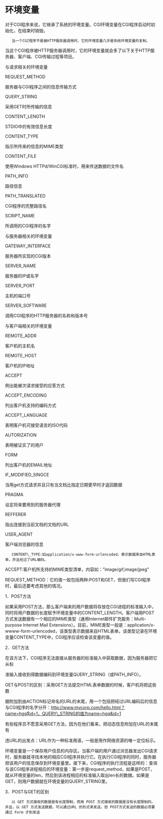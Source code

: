 # 环境变量

  对于CGI程序来说，它继承了系统的环境变量。CGI环境变量在CGI程序启动时初始化，在结束时销毁。



       当一个CGI程序不是被HTTP服务器调用时，它的环境变量几乎是系统环境变量的复制。



当这个CGI程序被HTTP服务器调用时，它的环境变量就会多了以下关于HTTP服务器、客户端、CGI传输过程等项目。



 



与请求相关的环境变量



REQUEST\_METHOD



服务器与CGI程序之间的信息传输方式



QUERY\_STRING



采用GET时所传输的信息



CONTENT\_LENGTH



STDIO中的有效信息长度



CONTENT\_TYPE



指示所传来的信息的MIME类型



CONTENT\_FILE



使用Windows HTTPd/WinCGI标准时，用来传送数据的文件名



PATH\_INFO



路径信息



PATH\_TRANSLATED



CGI程序的完整路径名



SCRIPT\_NAME



所调用的CGI程序的名字



与服务器相关的环境变量



GATEWAY\_INTERFACE



服务器所实现的CGI版本



SERVER\_NAME



服务器的IP或名字



SERVER\_PORT



主机的端口号



SERVER\_SOFTWARE



调用CGI程序的HTTP服务器的名称和版本号



与客户端相关的环境变量



REMOTE\_ADDR



客户机的主机名



REMOTE\_HOST



客户机的IP地址



ACCEPT



例出能被次请求接受的应答方式



ACCEPT\_ENCODING



列出客户机支持的编码方式



ACCEPT\_LANGUAGE



表明客户机可接受语言的ISO代码



AUTORIZATION



表明被证实了的用户



FORM



列出客户机的EMAIL地址



IF\_MODIFIED\_SINGCE



当用get方式请求并且只有当文档比指定日期更早时才返回数据



PRAGMA



设定将来要用到的服务器代理



REFFERER



指出连接到当前文档的文档的URL



USER\_AGENT



客户端浏览器的信息



       CONTENT\_TYPE:如application/x-www-form-urlencoded，表示数据来自HTML表单，并且经过了URL编码。



ACCEPT:客户机所支持的MIME类型清单，内容如：”image/gif,image/jpeg”



REQUEST\_METHOD：它的值一般包括两种:POST和GET，但我们写CGI程序时，最后还要考虑其他的情况。



1．POST方法

如果采用POST方法，那么客户端来的用户数据将存放在CGI进程的标准输入中，同时将用户数据的长度赋予环境变量中的CONTENT\_LENGTH。客户端用POST方式发送数据有一个相应的MIME类型（通用Internet邮件扩充服务：Multi-purpose Internet Mail Extensions）。目前，MIME类型一般是：application/x-wwww-form-urlencoded，该类型表示数据来自HTML表单。该类型记录在环境变量CONTENT\_TYPE中，CGI程序应该检查该变量的值。



2．GET方法

在该方法下，CGI程序无法直接从服务器的标准输入中获取数据，因为服务器把它从标



准输入接收到得数据编码到环境变量QUERY\_STRING（或PATH\_INFO）。



GET与POST的区别：采用GET方法提交HTML表单数据的时候，客户机将把这些数



据附加到由ACTION标记命名的URL的末尾，用一个包括把经过URL编码后的信息与CGI程序的名字分开：http://www.mycorp.com/hello.html？name=hgq$id=1，QUERY\_STRING的值为name=hgq&id=1



有些程序员不愿意采用GET方法，因为在他们看来，把动态信息附加在URL的末尾有



违URL的出发点：URL作为一种标准用语，一般是用作网络资源的唯一定位标示。



 



环境变量是一个保存用户信息的内存区。当客户端的用户通过浏览器发出CGI请求时，服务器就寻找本地的相应CGI程序并执行它。在执行CGI程序的同时，服务器把该用户的信息保存到环境变量里。接下来，CGI程序的执行流程是这样的：查询与该CGI程序进程相应的环境变量：第一步是request\_method，如果是POST，就从环境变量的len，然后到该进程相应的标准输入取出len长的数据。如果是GET，则用户数据就在环境变量的QUERY\_STRING里。



3．POST与GET的区别

       以 GET 方式接收的数据是有长度限制，而用 POST 方式接收的数据是没有长度限制的。并且，以 GET 方式发送数据，可以通过URL 的形式来发送，但 POST方式发送的数据必须要通过 Form 才到发送

